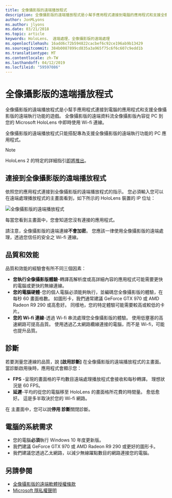 ```yaml
---
title: 全像攝影版的遠端播放程式
description: 全像攝影版的遠端播放程式是小幫手應用程式連接到電腦的應用程式和支援全像攝影版的遠端執行功能的遊戲。 全像攝影版的遠端資料流全像攝影版內容從 PC 到您的 Microsoft HoloLens 中即時使用 Wi-fi 連線。
author: JonMLyons
ms.author: jlyons
ms.date: 03/21/2018
ms.topic: article
keywords: HoloLens、 遠端處理，全像攝影版的遠端處理
ms.openlocfilehash: 16add6c72b594822cacbef6c92ce196ab9b13429
ms.sourcegitcommit: 384b0087899cd835a3a965f75c6f6c607c9edd1b
ms.translationtype: MT
ms.contentlocale: zh-TW
ms.lasthandoff: 04/12/2019
ms.locfileid: "59597086"
---
```

# <a name="holographic-remoting-player"></a>全像攝影版的遠端播放程式

全像攝影版的遠端播放程式是小幫手應用程式連接到電腦的應用程式和支援全像攝影版的遠端執行功能的遊戲。 全像攝影版的遠端資料流全像攝影版內容從 PC 到您的 Microsoft HoloLens 中即時使用 Wi-fi 連線。

全像攝影版的遠端播放程式只能搭配專為支援全像攝影版的遠端執行功能的 PC 應用程式。

> [!NOTE]
> HoloLens 2 的特定的詳細指引[即將推出](index.md#news-and-notes)。

## <a name="connecting-to-the-holographic-remoting-player"></a>連接到全像攝影版的遠端播放程式

依照您的應用程式連接到全像攝影版的遠端播放程式的指示。 您必須輸入您可以在遠端處理播放程式的主畫面看到，如下所示的 HoloLens 裝置的 IP 位址：

![全像攝影版的遠端播放程式](images/holographicremotingplayer.png)

每當您看到主畫面中，您會知道您沒有連接的應用程式。

請注意，全像攝影版的遠端連線**不會加密**。 您應該一律使用全像攝影版的遠端處理，透過您信任的安全之 Wi-fi 連線。

## <a name="quality-and-performance"></a>品質和效能

品質和效能的經驗會有所不同三個因素：
* **您執行全像攝影版體驗**-轉譯高解析度或高詳細內容的應用程式可能需要更快的電腦或更快的無線連線。
* **您的電腦硬體**-您的個人電腦必須能夠執行，並編碼您全像攝影版的體驗，在每秒 60 畫面格數。 如圖形卡，我們通常建議 GeForce GTX 970 或 AMD Radeon R9 290 或高愈好。 同樣地，您的特定體驗可能需要較高或較低的卡片。
* **您的 Wi-fi 連線**-透過 Wi-fi 串流處理您全像攝影版的體驗。 使用低壅塞的高速網路可提高品質。 使用透過乙太網路纜線連接的電腦，而不是 Wi-fi，可能也提升品質。

## <a name="diagnostics"></a>診斷

若要測量您連線的品質，說 **[啟用診斷]** 在全像攝影版的遠端播放程式的主畫面。 當診斷啟用後時，應用程式會顯示您：
* **FPS** -呈現的畫面格的平均數目遠端處理播放程式會接收和每秒轉譯。 理想狀況是 60 FPS。
* **延遲**-平均的從您的電腦移至 HoloLens 的畫面格所花費的時間量。 愈低愈好。 這是多半取決於您的 Wi-fi 網路。

在 主畫面中，您可以說**停用 診斷**關閉診斷。

## <a name="pc-system-requirements"></a>電腦的系統需求
* 您的電腦**必須**執行 Windows 10 年度更新版。
* 我們建議 GeForce GTX 970 或 AMD Radeon R9 290 或更好的圖形卡。
* 我們建議您透過乙太網路，以減少無線躍點數目的網路連接您的電腦。

## <a name="see-also"></a>另請參閱
* [全像攝影版的遠端軟體授權條款](microsoft-holographic-remoting-software-license-terms.md)
* [Microsoft 隱私權聲明](https://go.microsoft.com/fwlink/?LinkId=521839)
